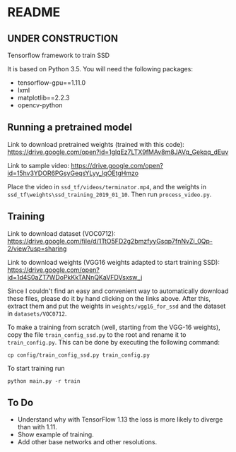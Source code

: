 # README #

## UNDER CONSTRUCTION

Tensorflow framework to train SSD

It is based on Python 3.5. You will need the following packages:
* tensorflow-gpu==1.11.0
* lxml
* matplotlib==2.2.3
* opencv-python

## Running a pretrained model

Link to download pretrained weights (trained with this code): https://drive.google.com/open?id=1glqEz7LTX9fMAv8m8JAVq_Gekqq_dEuv

Link to sample video: https://drive.google.com/open?id=15hv3YDOR6PGsyGeqsYLyy_lqOEtgHmzo

Place the video in `ssd_tf/videos/terminator.mp4`, and the weights in `ssd_tf\weights\ssd_training_2019_01_10`. Then run `process_video.py`.

## Training

Link to download dataset (VOC0712): https://drive.google.com/file/d/1TtO5FD2g2bmzfyyGsqp7fnNvZi_0Qp-2/view?usp=sharing

Link to download weights (VGG16 weights adapted to start training SSD): https://drive.google.com/open?id=1d4S0aZT7WDoPkKkTANnQKaVFDVsxsw_j

Since I couldn't find an easy and convenient way to automatically download these files, please do it by hand clicking on the links above. After this, extract them and put the weights in `weights/vgg16_for_ssd` and the dataset in `datasets/VOC0712`.

To make a training from scratch (well, starting from the VGG-16 weights), copy the file `train_config_ssd.py` to the root and rename it to `train_config.py`. This can be done by executing the following command:

``cp config/train_config_ssd.py train_config.py``

To start training run

``python main.py -r train``

## To Do
* Understand why with TensorFlow 1.13 the loss is more likely to diverge than with 1.11.
* Show example of training.
* Add other base networks and other resolutions.